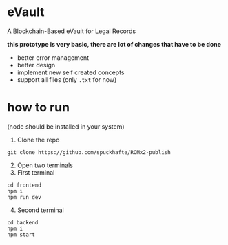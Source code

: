 # eVault
A Blockchain-Based eVault for Legal Records

**this prototype is very basic, there are lot of changes that have to be done**
 - better error management
 - better design
 - implement new self created concepts
 - support all files (only `.txt` for now)

# how to run
(node should be installed in your system)
1. Clone the repo
```
git clone https://github.com/spuckhafte/ROMx2-publish
```
2. Open two terminals
3. First terminal
```
cd frontend
npm i
npm run dev
```
4. Second terminal
```
cd backend
npm i
npm start
```
